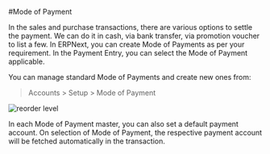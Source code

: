 #Mode of Payment

In the sales and purchase transactions, there are various options to settle the payment. We can do it in cash, via bank transfer, via promotion voucher to list a few. In ERPNext, you can create Mode of Payments as per your requirement. In the Payment Entry, you can select the Mode of Payment applicable.

You can manage standard Mode of Payments and create new ones from:

> Accounts > Setup > Mode of Payment

<img alt="reorder level" class="screenshot" src="{{docs_base_url}}/assets/img/accounts/mode-of-payments.png">

In each Mode of Payment master, you can also set a default payment account. On selection of Mode of Payment, the respective payment account will be fetched automatically in the transaction.